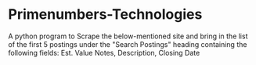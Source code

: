# Primenumbers-Technologies
A python program to Scrape the below-mentioned site and bring in the list of the first 5 postings under the "Search Postings" heading containing the following fields:
Est. Value Notes, Description, Closing Date
